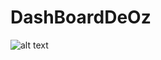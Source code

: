 # DashBoardDeOz

![alt text](https://lh4.googleusercontent.com/rpORbo53yUnfRYg-DbCKkSiFxtrNO8TMWcKfdsKbjGDD9WQNGQ0RR90T4s7it2Iv90D_z4j4KacCD80=w1920-h955-rw)
